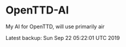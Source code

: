 # OpenTTD-AI
My AI for OpenTTD, will use primarily air

Latest backup: Sun Sep 22 05:22:01 UTC 2019
